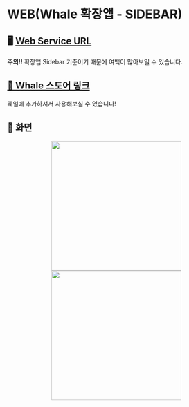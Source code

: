 # WEB(Whale 확장앱 - SIDEBAR)

## 🖥 [Web Service URL](http://101.101.210.76/) 
**주의!!**  확장앱 Sidebar 기준이기 때문에 여백이 많아보일 수 있습니다.

## [🛒 Whale 스토어 링크](https://store.whale.naver.com/detail/dmnhpmpanddilnophgeiioicckioecnb)
웨일에 추가하셔서 사용해보실 수 있습니다!

## 🎥 화면
<p align="center">
  <img src="https://user-images.githubusercontent.com/39231606/102585734-4112c080-414c-11eb-8e2f-98c10057e81d.gif" width=300 height 500>
  <img src="https://user-images.githubusercontent.com/39231606/102586005-b4b4cd80-414c-11eb-89b1-09b1e133ab93.gif" width=300 height 500>
</p>
